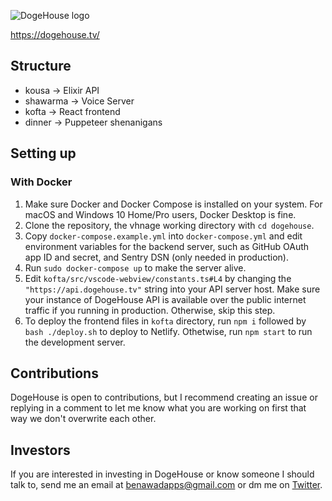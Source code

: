 ![DogeHouse logo](/dogehouse-github.png "DogeHouse")

https://dogehouse.tv/

## Structure

- kousa -> Elixir API
- shawarma -> Voice Server
- kofta -> React frontend
- dinner -> Puppeteer shenanigans

## Setting up

### With Docker

1. Make sure Docker and Docker Compose is installed on your system. For macOS and Windows 10 Home/Pro users, Docker Desktop is fine.
2. Clone the repository, the vhnage working directory with `cd dogehouse`.
3. Copy `docker-compose.example.yml` into `docker-compose.yml` and edit environment variables for the backend server, such as GitHub OAuth app ID and secret, and Sentry DSN (only needed in production).
4. Run `sudo docker-compose up` to make the server alive.
5. Edit `kofta/src/vscode-webview/constants.ts#L4` by changing the `"https://api.dogehouse.tv"` string into your API server host. Make sure your instance of DogeHouse API is available over the public internet traffic if you running in production. Otherwise, skip this step.
6. To deploy the frontend files in `kofta` directory, run `npm i` followed by `bash ./deploy.sh` to deploy to Netlify. Othetwise, run `npm start` to run the development server.

## Contributions

DogeHouse is open to contributions, but I recommend creating an issue or replying in a comment to let me know what you are working on first that way we don't overwrite each other.

## Investors

If you are interested in investing in DogeHouse or know someone I should talk to, send me an email at benawadapps@gmail.com or dm me on [Twitter](https://twitter.com/benawad).
